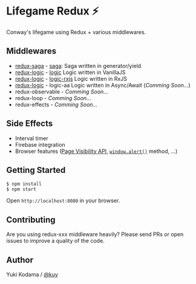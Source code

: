 # Lifegame Redux ⚡

Conway's lifegame using Redux + various middlewares.

## Middlewares

+ [redux-saga](https://github.com/yelouafi/redux-saga) - [saga](https://github.com/kuy/lifegame-redux/tree/master/src/saga): Saga written in generator/yield
+ [redux-logic](https://github.com/jeffbski/redux-logic) - [logic](https://github.com/kuy/lifegame-redux/tree/master/src/logic) Logic written in VanillaJS
+ [redux-logic](https://github.com/jeffbski/redux-logic) - [logic-rxjs](https://github.com/kuy/lifegame-redux/tree/master/src/logic-rxjs) Logic written in RxJS
+ [redux-logic](https://github.com/jeffbski/redux-logic) - logic-aa Logic written in Async/Await (*Comming Soon...*)
+ redux-observable - *Comming Soon...*
+ redux-loop - *Comming Soon...*
+ redux-effects - *Comming Soon...*

## Side Effects

+ Interval timer
+ Firebase integration
+ Browser features ([Page Visibility API](https://developer.mozilla.org/en-US/docs/Web/API/Page_Visibility_API), [`window.alert()`](https://developer.mozilla.org/en-US/docs/Web/API/Window/alert) method, ...)

## Getting Started

```
$ npm install
$ npm start
```

Open `http://localhost:8080` in your browser.

## Contributing

Are you using redux-xxx middleware heavily?
Please send PRs or open issues to improve a quality of the code.

## Author

Yuki Kodama / [@kuy](https://twitter.com/kuy)
